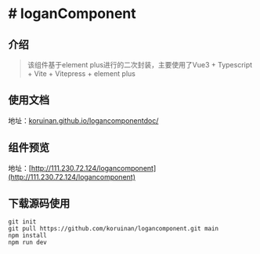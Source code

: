 # # loganComponent

## 介绍

> 该组件基于element plus进行的二次封装，主要使用了Vue3 + Typescript + Vite + Vitepress + element plus

## 使用文档

地址：[koruinan.github.io/logancomponentdoc/](https://koruinan.github.io/logancomponentdoc/)

## 组件预览

地址：[http://111.230.72.124/logancomponent](http://111.230.72.124/logancomponent)

## 下载源码使用

```
git init 
git pull https://github.com/koruinan/logancomponent.git main
npm install
npm run dev
```





